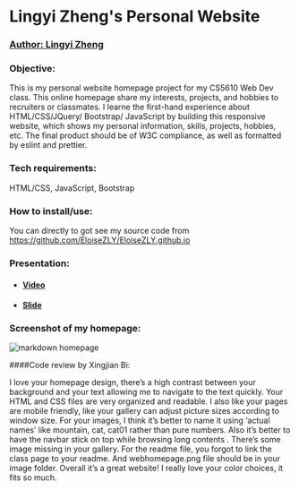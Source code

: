 # Lingyi Zheng's Personal Website

### [Author: Lingyi Zheng](https://eloisezly.github.io/)

### Objective:

This is my personal website homepage project for my CS5610 Web Dev class. This online homepage share my interests, projects, and hobbies to recruiters or classmates. I learne the first-hand experience about HTML/CSS/JQuery/ Bootstrap/ JavaScript by building this responsive website, which shows my personal information, skills, projects, hobbies, etc. The final product should be of W3C compliance, as well as formatted by eslint and prettier.

### Tech requirements:

HTML/CSS, JavaScript, Bootstrap

### How to install/use:

You can directly to got see my source code from https://github.com/EloiseZLY/EloiseZLY.github.io

### Presentation:

* #### [Video](https://youtu.be/kOaMAM94tzE)
* #### [Slide](https://docs.google.com/presentation/d/1kdqBsfsPyjYKdoEO6GmdY6PSmJ9fnEbKBquvjD-rTcY/edit?usp=sharing)

### Screenshot of my homepage:
![markdown homepage](./Webhomepage.png "homepage")


####Code review by Xingjian Bi:

I love your homepage design, there’s a high contrast between your background and your text 
allowing me to navigate to the text quickly. Your HTML and CSS files are very organized and readable. I also like your pages are mobile friendly, like your gallery can adjust picture sizes according to window size. 
For your images, I think it’s better to name it using ‘actual names’ like mountain, cat, cat01 rather than pure numbers. Also it’s better to have the navbar stick on top while browsing long contents . There’s some image missing in your gallery.  For the readme file, you forgot to link the class page to your readme. And webhomepage.png file should be in your image folder. 
Overall it’s a great website! I really love your color choices, it fits so much. 
